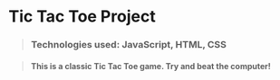 # Tic Tac Toe Project

> <h3>Technologies used: JavaScript, HTML, CSS</h3>

> <h4>This is a classic Tic Tac Toe game. Try and beat the computer!</h4>
